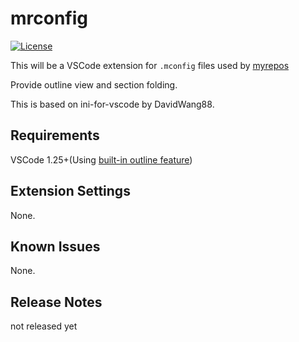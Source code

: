 # mrconfig

[![License](https://img.shields.io/badge/license-GPL--3.0-green.svg)](https://github.com/DavidWang88/ini-for-vscode/blob/master/LICENSE) 

This will be a VSCode extension for `.mconfig` files used by [myrepos](https://myrepos.branchable.com/)

Provide outline view and section folding.

This is based on ini-for-vscode by DavidWang88.

## Requirements
VSCode 1.25+(Using [built-in outline feature](https://code.visualstudio.com/updates/v1_25#_outline-view))

## Extension Settings

None.

## Known Issues

None.

## Release Notes

not released yet


